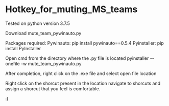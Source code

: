 # Hotkey_for_muting_MS_teams

Tested on python version 3.7.5

Download mute_team_pywinauto.py

Packages required:
Pywinauto: pip install pywinauto==0.5.4
Pyinstaller: pip install PyInstaller

Open cmd from the directory where the .py file is located
pyinstaller --onefile -w mute_team_pywinauto.py

After completion, right click on the .exe file and select open file location

Right click on the shorcut present in the location navigate to shorcuts and assign a shorcut that you feel is comfortable.

:)


